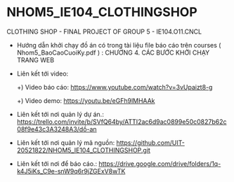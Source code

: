 # NHOM5_IE104_CLOTHINGSHOP
CLOTHING SHOP - FINAL PROJECT OF GROUP 5 - IE104.O11.CNCL

- Hướng dẫn khởi chạy đồ án có trong tài liệu file báo cáo trên courses ( Nhom5_BaoCaoCuoiKy.pdf ) :
                    CHƯƠNG 4. CÁC BƯỚC KHỞI CHẠY TRANG WEB

- Liên kết tới video:

    +) Video báo cáo: https://www.youtube.com/watch?v=3vUpaizt8-g

    +) Video demo: https://youtu.be/eGFh9lMHAAk

- Liên kết tới nơi quản lý dự án.: https://trello.com/invite/b/SVfQ64by/ATTI2ac6d9ac0899e50c0827b62c08f9e43c3A3248A3/dồ-an

- Liên kết tới nơi quản lý mã nguồn: https://github.com/UIT-20521822/NHOM5_IE104_CLOTHINGSHOP.git

- Liên kết tới nơi để báo cáo.: https://drive.google.com/drive/folders/1q-k4J5iKs_C9e-snW9q6r9jZGExV8wTK
